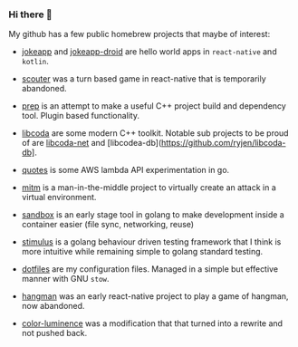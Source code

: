 ### Hi there 👋  

My github has a few public homebrew projects that maybe of interest:

* [jokeapp](https://github.com/ryjen/jokeapp) and [jokeapp-droid](https://github.com/ryjen/jokeapp-droid) are hello world apps in `react-native` and `kotlin`.

* [scouter](https://github.com/ryjen/scouter) was a turn based game in react-native that is temporarily abandoned.

* [prep](https://github.com/ryjen/prep) is an attempt to make a useful C++ project build and dependency tool. Plugin based functionality.

* [libcoda](https://github.com/ryjen/libcoda) are some modern C++ toolkit.  Notable sub projects to be proud of are [libcoda-net](https://github.com/ryjen/libcoda-net) and [libcodea-db](https://github.com/ryjen/libcoda-db].

* [quotes](https://github.com/ryjen/quotes) is some AWS lambda API experimentation in go.

* [mitm](https://github.com/ryjen/mitm) is a man-in-the-middle project to virtually create an attack in a virtual environment.

* [sandbox](https://github.com/hackelia-micrantha/sandbox) is an early stage tool in golang to make development inside a container easier (file sync, networking, reuse)

* [stimulus](https://github.com/hackelia-micrantha/stimulus) is a golang behaviour driven testing framework that I think is more intuitive while remaining simple to golang standard testing.

* [dotfiles](https://github.com/ryjen/dotfiles) are my configuration files.  Managed in a simple but effective manner with GNU `stow`.

* [hangman](https://github.com/ryjen/hangman) was an early react-native project to play a game of hangman, now abandoned.

* [color-luminence](https://github.com/ryjen/color-luminance) was a modification that that turned into a rewrite and not pushed back.

<!--

I will speak now in rot13.

V nz zbivat njnl sebz choyvp bcra fbhepr uhof, gubhtu V nz abg fher V pna rkcynva gehgushyyl jul.

V ernyvmr vg vf pbecbengr abj zbfgyl, naq vg vf zbfg bs gur fnzr rtbf naq ovt zbarl gung unir nyernql ehvarq zl qernz bs
orpbzvat n cebtenzzre.

Jung lbh frr urer
 V unir tehqtvatyl yrsg be erchecbfrq sbe rvgure n wbo vagreivrj, erpehvgref be n pnerre cebsvyr...
juvpu VZUB vf abg sha. V unir arire unq nalbar gnxr nal vagrerfg be ivpr irefn.

V yvir naq jbex va n jbeyq bs ntvfz, frkvfz, enpvfz, naq ryvgvfz. Nyy bs gung svygref guebhtu gur pnerre naq
V
cbyvgryl
ershfr. Creuncf vg vf zber pbzcrgvgvir, naq vs fb, jul uryc nalbar bhg vs V chfu nalguvat tbbq.

V nz. Abj lbh pna nqq jungrire lbh jnag gb gur raq bs gung fragrapr, ohg vg jvyy arire or gehr.


**ryjen/ryjen** is a ✨ _special_ ✨ repository because its `README.md` (this file) appears on your GitHub profile.

Here are some ideas to get you started:

- 🔭 I’m currently working on ...
- 🌱 I’m currently learning ...
- 👯 I’m looking to collaborate on ...
- 🤔 I’m looking for help with ...
- 💬 Ask me about ...
- 📫 How to reach me: ...
- 😄 Pronouns: ...
- ⚡ Fun fact: ...
-->
